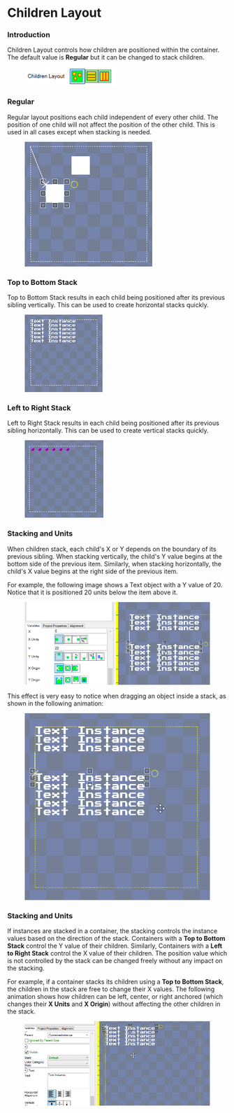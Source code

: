 # Children Layout

### Introduction

Children Layout controls how children are positioned within the container. The default value is **Regular** but it can be changed to stack children.

<figure><img src="../../.gitbook/assets/image (16).png" alt=""><figcaption></figcaption></figure>

### Regular

Regular layout positions each child independent of every other child. The position of one child will not affect the position of the other child. This is used in all cases except when stacking is needed.

<figure><img src="../../.gitbook/assets/image (4).png" alt=""><figcaption></figcaption></figure>

### Top to Bottom Stack

Top to Bottom Stack results in each child being positioned after its previous sibling vertically. This can be used to create horizontal stacks quickly.

<figure><img src="../../.gitbook/assets/image (12).png" alt=""><figcaption></figcaption></figure>

### Left to Right Stack

Left to Right Stack results in each child being positioned after its previous sibling horizontally. This can be used to create vertical stacks quickly.

<figure><img src="../../.gitbook/assets/image (1) (1).png" alt=""><figcaption></figcaption></figure>

### Stacking and Units

When children stack, each child's X or Y depends on the boundary of its previous sibling. When stacking vertically, the child's Y value begins at the bottom side of the previous item. Similarly, when stacking horizontally, the child's X value begins at the right side of the previous item.

For example, the following image shows a Text object with a Y value of 20. Notice that it is positioned 20 units below the item above it.

<figure><img src="../../.gitbook/assets/image (3).png" alt=""><figcaption></figcaption></figure>

This effect is very easy to notice when dragging an object inside a stack, as shown in the following animation:

<figure><img src="../../.gitbook/assets/01_09 00 19.gif" alt=""><figcaption></figcaption></figure>

### Stacking and Units

If instances are stacked in a container, the stacking controls the instance values based on the direction of the stack. Containers with a **Top to Bottom Stack** control the Y value of their children. Similarly, Containers with a **Left to Right Stack** control the X value of their children. The position value which is not controlled by the stack can be changed freely without any impact on the stacking.

For example, if a container stacks its children using a **Top to Bottom Stack**, the children in the stack are free to change their X values. The following animation shows how children can be left, center, or right anchored (which changes their **X Units** and **X Origin**) without affecting the other children in the stack.

<figure><img src="../../.gitbook/assets/01_10 09 47.gif" alt=""><figcaption></figcaption></figure>
